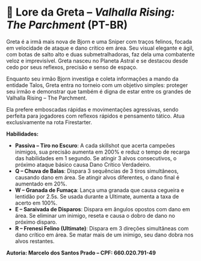 # 📜 Lore da Greta – *Valhalla Rising: The Parchment* (PT-BR)

Greta é a irmã mais nova de Bjorn e uma Sniper com traços felinos, focada em velocidade de ataque e dano crítico em área. Seu visual elegante e ágil, com botas de salto alto e duas submetralhadoras, faz dela uma combatente veloz e imprevisível. Greta nasceu no Planeta Astral e se destacou desde cedo por seus reflexos, precisão e senso de espaço.

Enquanto seu irmão Bjorn investiga e coleta informações a mando da entidade Talos, Greta entra no torneio com um objetivo simples: proteger seu irmão e demonstrar que também é digna de estar entre os grandes de Valhalla Rising – The Parchment.

Ela prefere emboscadas rápidas e movimentações agressivas, sendo perfeita para jogadores com reflexos rápidos e pensamento tático. Atua exclusivamente na rota Firestarter.

**Habilidades:**
- **Passiva – Tiro no Escuro**: A cada skillshot que acerta campeões inimigos, sua precisão aumenta em 200% e reduz o tempo de recarga das habilidades em 1 segundo. Se atingir 3 alvos consecutivos, o próximo ataque básico causa Dano Crítico Verdadeiro.
- **Q – Chuva de Balas**: Dispara 3 sequências de 3 tiros simultâneos, causando dano em área. Se atingir alvos diferentes, o dano final é aumentado em 20%.
- **W – Granada de Fumaça**: Lança uma granada que causa cegueira e lentidão por 2.5s. Se usada durante a Ultimate, aumenta a taxa de acerto em 100%.
- **E – Saraivada de Disparos**: Dispara em ângulos opostos com dano em área. Se eliminar um inimigo, reseta e causa o dobro de dano no próximo disparo.
- **R – Frenesi Felino (Ultimate)**: Dispara em 3 direções simultâneas com dano crítico em área. Se matar mais de um inimigo, seu dano dobra nos alvos restantes.

**Autoria: Marcelo dos Santos Prado – CPF: 660.020.791-49**
